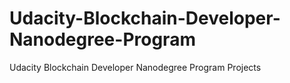 # Udacity-Blockchain-Developer-Nanodegree-Program
Udacity Blockchain Developer Nanodegree Program Projects
